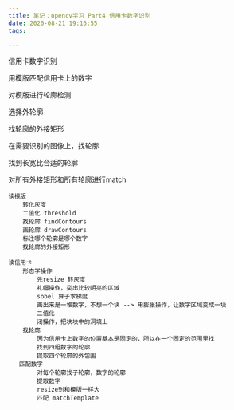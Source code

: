 ```yaml
---
title: 笔记：opencv学习 Part4 信用卡数字识别
date: 2020-08-21 19:16:55
tags:

---
```


信用卡数字识别

用模版匹配信用卡上的数字



对模版进行轮廓检测

选择外轮廓

找轮廓的外接矩形

在需要识别的图像上，找轮廓

找到长宽比合适的轮廓

对所有外接矩形和所有轮廓进行match

```
读模版 
	转化灰度
    二值化 threshold 
	找轮廓 findContours
	画轮廓 drawContours
    标注哪个轮廓是哪个数字
    找轮廓的外接矩形
    
读信用卡
	形态学操作
    	先resize 转灰度
        礼帽操作，突出比较明亮的区域
        sobel 算子求梯度
        画出来是一堆数字，不想一个块 --> 用膨胀操作，让数字区域变成一块
        二值化
        闭操作，把块块中的洞填上
    找轮廓
        因为信用卡上数字的位置基本是固定的，所以在一个固定的范围里找
        找到四组数字的轮廓
        提取四个轮廓的外包围
   匹配数字
   		对每个轮廓找子轮廓，数字的轮廓
   		提取数字
   		resize到和模版一样大
   		匹配 matchTemplate
```

